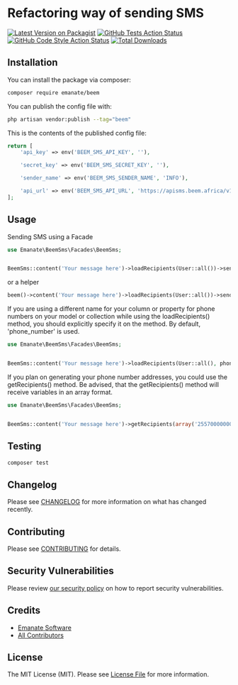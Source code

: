 # Refactoring way of sending SMS

[![Latest Version on Packagist](https://img.shields.io/packagist/v/emanate/beem.svg?style=flat-square)](https://packagist.org/packages/emanate/beem)
[![GitHub Tests Action Status](https://img.shields.io/github/workflow/status/emanate/beem/run-tests?label=tests)](https://github.com/emanate/beem/actions?query=workflow%3Arun-tests+branch%3Amain)
[![GitHub Code Style Action Status](https://img.shields.io/github/workflow/status/emanate/beem/Check%20&%20fix%20styling?label=code%20style)](https://github.com/emanate/beem/actions?query=workflow%3A"Check+%26+fix+styling"+branch%3Amain)
[![Total Downloads](https://img.shields.io/packagist/dt/emanate/beem.svg?style=flat-square)](https://packagist.org/packages/emanate/beem)

## Installation

You can install the package via composer:

```bash
composer require emanate/beem
```

You can publish the config file with:

```bash
php artisan vendor:publish --tag="beem"
```

This is the contents of the published config file:

```php
return [
    'api_key' => env('BEEM_SMS_API_KEY', ''),

    'secret_key' => env('BEEM_SMS_SECRET_KEY', ''),

    'sender_name' => env('BEEM_SMS_SENDER_NAME', 'INFO'),

    'api_url' => env('BEEM_SMS_API_URL', 'https://apisms.beem.africa/v1/send'),
];
```

## Usage

Sending SMS using a Facade
```php
use Emanate\BeemSms\Facades\BeemSms;


BeemSms::content('Your message here')->loadRecipients(User::all())->send();
```
or a helper

```php
beem()->content('Your message here')->loadRecipients(User::all())->send();
```

If you are using a different name for your column or property for phone numbers on your model or collection while using the loadRecipients() method, you should explicitly specify it on the method. By default, 'phone_number' is used.

```php
use Emanate\BeemSms\Facades\BeemSms;


BeemSms::content('Your message here')->loadRecipients(User::all(), phone)->send();
```

If you plan on generating your phone number addresses, you could use the getRecipients() method. Be advised, that the getRecipients() method will receive variables in an array format.

```php
use Emanate\BeemSms\Facades\BeemSms;


BeemSms::content('Your message here')->getRecipients(array('255700000000', '255711111111', '255722222222'))->send();
```

## Testing

```bash
composer test
```

## Changelog

Please see [CHANGELOG](CHANGELOG.md) for more information on what has changed recently.

## Contributing

Please see [CONTRIBUTING](https://github.com/spatie/.github/blob/main/CONTRIBUTING.md) for details.

## Security Vulnerabilities

Please review [our security policy](../../security/policy) on how to report security vulnerabilities.

## Credits

- [Emanate Software](https://github.com/wao1ook)
- [All Contributors](../../contributors)

## License

The MIT License (MIT). Please see [License File](LICENSE.md) for more information.
